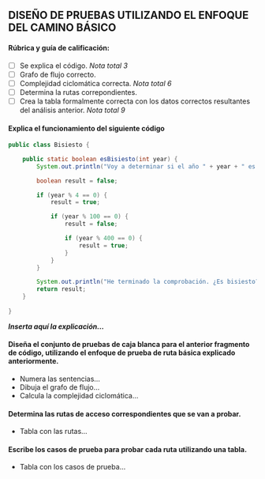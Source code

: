 ## DISEÑO DE PRUEBAS UTILIZANDO EL ENFOQUE DEL CAMINO BÁSICO

#### Rúbrica y guía de calificación:
- [ ] Se explica el código. *Nota total 3*
- [ ] Grafo de flujo correcto.
- [ ] Complejidad ciclomática correcta. *Nota total 6*
- [ ] Determina la rutas correpondientes.
- [ ] Crea la tabla formalmente correcta con los datos correctos resultantes del análisis anterior. *Nota total 9*

#### Explica el funcionamiento del siguiente código

```java
public class Bisiesto {

    public static boolean esBisiesto(int year) {
        System.out.println("Voy a determinar si el año " + year + " es bisiesto.");

        boolean result = false;

        if (year % 4 == 0) {
            result = true;

            if (year % 100 == 0) {
                result = false;

                if (year % 400 == 0) {
                    result = true;
                }
            }
        }

        System.out.println("He terminado la comprobación. ¿Es bisiesto? " + result);
        return result;
    }
    
}

```
  
***Inserta aquí la explicación…***

#### Diseña el conjunto de pruebas de caja blanca para el anterior fragmento de código, utilizando el enfoque de prueba de ruta básica explicado anteriormente.
* Numera las sentencias…
* Dibuja el grafo de flujo…
* Calcula la complejidad ciclomática…
#### Determina las rutas de acceso correspondientes que se van a probar.
* Tabla con las rutas…
#### Escribe los casos de prueba para probar cada ruta utilizando una tabla.
* Tabla con los casos de prueba…


 